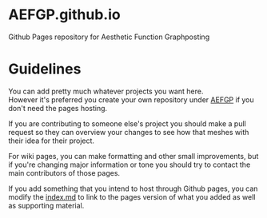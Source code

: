 # AEFGP.github.io
Github Pages repository for Aesthetic Function Graphposting

# Guidelines

You can add pretty much whatever projects you want here.  
However it's preferred you create your own repository under [AEFGP](https://github.com/AEFGP) if you don't need the pages hosting.

If you are contributing to someone else's project you should make a pull request so they can overview your changes to see how that meshes with their idea for their project.

For wiki pages, you can make formatting and other small improvements, but if you're changing major information or tone you should try to contact the main contributors of those pages.

If you add something that you intend to host through Github pages, you can modify the [index.md](https://github.com/AEFGP/AEFGP.github.io/blob/master/index.md) to link to the pages version of what you added as well as supporting material.
